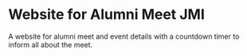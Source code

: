 # Website for Alumni Meet JMI
A website for alumni meet and event details with a countdown timer to inform all about the meet.
